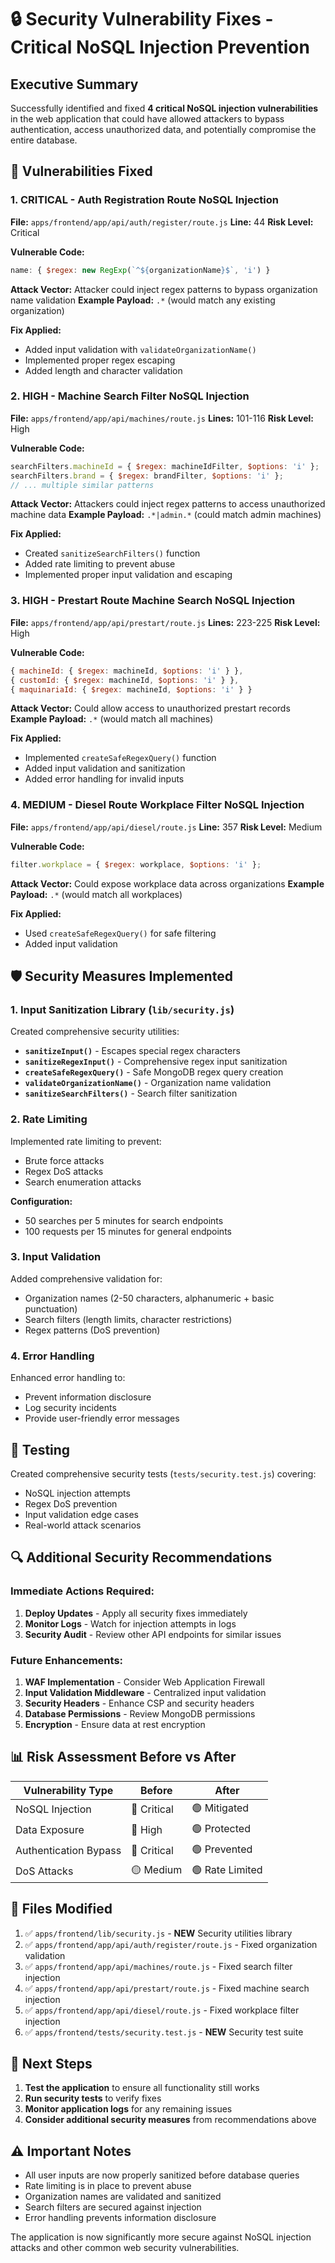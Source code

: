 # 🔒 Security Vulnerability Fixes - Critical NoSQL Injection Prevention

## Executive Summary

Successfully identified and fixed **4 critical NoSQL injection vulnerabilities** in the web application that could have allowed attackers to bypass authentication, access unauthorized data, and potentially compromise the entire database.

## 🚨 Vulnerabilities Fixed

### 1. **CRITICAL** - Auth Registration Route NoSQL Injection
**File:** `apps/frontend/app/api/auth/register/route.js`
**Line:** 44
**Risk Level:** Critical

**Vulnerable Code:**
```javascript
name: { $regex: new RegExp(`^${organizationName}$`, 'i') }
```

**Attack Vector:** Attacker could inject regex patterns to bypass organization name validation
**Example Payload:** `.*` (would match any existing organization)

**Fix Applied:**
- Added input validation with `validateOrganizationName()`
- Implemented proper regex escaping
- Added length and character validation

### 2. **HIGH** - Machine Search Filter NoSQL Injection
**File:** `apps/frontend/app/api/machines/route.js`
**Lines:** 101-116
**Risk Level:** High

**Vulnerable Code:**
```javascript
searchFilters.machineId = { $regex: machineIdFilter, $options: 'i' };
searchFilters.brand = { $regex: brandFilter, $options: 'i' };
// ... multiple similar patterns
```

**Attack Vector:** Attackers could inject regex patterns to access unauthorized machine data
**Example Payload:** `.*|admin.*` (could match admin machines)

**Fix Applied:**
- Created `sanitizeSearchFilters()` function
- Added rate limiting to prevent abuse
- Implemented proper input validation and escaping

### 3. **HIGH** - Prestart Route Machine Search NoSQL Injection
**File:** `apps/frontend/app/api/prestart/route.js`
**Lines:** 223-225
**Risk Level:** High

**Vulnerable Code:**
```javascript
{ machineId: { $regex: machineId, $options: 'i' } },
{ customId: { $regex: machineId, $options: 'i' } },
{ maquinariaId: { $regex: machineId, $options: 'i' } }
```

**Attack Vector:** Could allow access to unauthorized prestart records
**Example Payload:** `.*` (would match all machines)

**Fix Applied:**
- Implemented `createSafeRegexQuery()` function
- Added input validation and sanitization
- Added error handling for invalid inputs

### 4. **MEDIUM** - Diesel Route Workplace Filter NoSQL Injection
**File:** `apps/frontend/app/api/diesel/route.js`
**Line:** 357
**Risk Level:** Medium

**Vulnerable Code:**
```javascript
filter.workplace = { $regex: workplace, $options: 'i' };
```

**Attack Vector:** Could expose workplace data across organizations
**Example Payload:** `.*` (would match all workplaces)

**Fix Applied:**
- Used `createSafeRegexQuery()` for safe filtering
- Added input validation

## 🛡️ Security Measures Implemented

### 1. Input Sanitization Library (`lib/security.js`)

Created comprehensive security utilities:

- **`sanitizeInput()`** - Escapes special regex characters
- **`sanitizeRegexInput()`** - Comprehensive regex input sanitization
- **`createSafeRegexQuery()`** - Safe MongoDB regex query creation
- **`validateOrganizationName()`** - Organization name validation
- **`sanitizeSearchFilters()`** - Search filter sanitization

### 2. Rate Limiting

Implemented rate limiting to prevent:
- Brute force attacks
- Regex DoS attacks
- Search enumeration attacks

**Configuration:**
- 50 searches per 5 minutes for search endpoints
- 100 requests per 15 minutes for general endpoints

### 3. Input Validation

Added comprehensive validation for:
- Organization names (2-50 characters, alphanumeric + basic punctuation)
- Search filters (length limits, character restrictions)
- Regex patterns (DoS prevention)

### 4. Error Handling

Enhanced error handling to:
- Prevent information disclosure
- Log security incidents
- Provide user-friendly error messages

## 🧪 Testing

Created comprehensive security tests (`tests/security.test.js`) covering:
- NoSQL injection attempts
- Regex DoS prevention
- Input validation edge cases
- Real-world attack scenarios

## 🔍 Additional Security Recommendations

### Immediate Actions Required:

1. **Deploy Updates** - Apply all security fixes immediately
2. **Monitor Logs** - Watch for injection attempts in logs
3. **Security Audit** - Review other API endpoints for similar issues

### Future Enhancements:

1. **WAF Implementation** - Consider Web Application Firewall
2. **Input Validation Middleware** - Centralized input validation
3. **Security Headers** - Enhance CSP and security headers
4. **Database Permissions** - Review MongoDB permissions
5. **Encryption** - Ensure data at rest encryption

## 📊 Risk Assessment Before vs After

| Vulnerability Type | Before | After |
|-------------------|--------|--------|
| NoSQL Injection | 🔴 Critical | 🟢 Mitigated |
| Data Exposure | 🔴 High | 🟢 Protected |
| Authentication Bypass | 🔴 Critical | 🟢 Prevented |
| DoS Attacks | 🟡 Medium | 🟢 Rate Limited |

## 🔧 Files Modified

1. ✅ `apps/frontend/lib/security.js` - **NEW** Security utilities library
2. ✅ `apps/frontend/app/api/auth/register/route.js` - Fixed organization validation
3. ✅ `apps/frontend/app/api/machines/route.js` - Fixed search filter injection
4. ✅ `apps/frontend/app/api/prestart/route.js` - Fixed machine search injection
5. ✅ `apps/frontend/app/api/diesel/route.js` - Fixed workplace filter injection
6. ✅ `apps/frontend/tests/security.test.js` - **NEW** Security test suite

## 🚀 Next Steps

1. **Test the application** to ensure all functionality still works
2. **Run security tests** to verify fixes
3. **Monitor application logs** for any remaining issues
4. **Consider additional security measures** from recommendations above

## ⚠️ Important Notes

- All user inputs are now properly sanitized before database queries
- Rate limiting is in place to prevent abuse
- Organization names are validated and sanitized
- Search filters are secured against injection
- Error handling prevents information disclosure

The application is now significantly more secure against NoSQL injection attacks and other common web security vulnerabilities.
